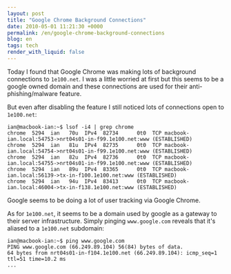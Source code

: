 ```yaml
---
layout: post
title: "Google Chrome Background Connections"
date: 2010-05-01 11:21:30 +0000
permalink: /en/google-chrome-background-connections
blog: en
tags: tech
render_with_liquid: false
---
```


Today I found that Google Chrome was making lots of background connections to
`1e100.net`. I was a little worried at first but this seems to be a google owned
domain and these connections are used for their anti-phishing/malware feature.

But even after disabling the feature I still noticed lots of connections open to
`1e100.net`:

```shell
ian@macbook-ian:~$ lsof -i4 | grep chrome
chrome  5294  ian   70u  IPv4  82734      0t0  TCP macbook-ian.local:54753->nrt04s01-in-f99.1e100.net:www (ESTABLISHED)
chrome  5294  ian   81u  IPv4  82735      0t0  TCP macbook-ian.local:54754->nrt04s01-in-f99.1e100.net:www (ESTABLISHED)
chrome  5294  ian   82u  IPv4  82736      0t0  TCP macbook-ian.local:54755->nrt04s01-in-f99.1e100.net:www (ESTABLISHED)
chrome  5294  ian   89u  IPv4  83365      0t0  TCP macbook-ian.local:56139->tx-in-f100.1e100.net:www (ESTABLISHED)
chrome  5294  ian   94u  IPv4  83413      0t0  TCP macbook-ian.local:46004->tx-in-f138.1e100.net:www (ESTABLISHED)
```

Google seems to be doing a lot of user tracking via Google Chrome.

As for `1e100.net`, it seems to be a domain used by google as a gateway to their
server infrastructure. Simply pinging `www.google.com` reveals that it's aliased
to a `1e100.net` subdomain:

```shell
ian@macbook-ian:~$ ping www.google.com
PING www.google.com (66.249.89.104) 56(84) bytes of data.
64 bytes from nrt04s01-in-f104.1e100.net (66.249.89.104): icmp_seq=1 ttl=51 time=10.2 ms
...
```

